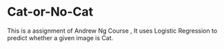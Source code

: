 # Cat-or-No-Cat
This is a assignment of Andrew Ng Course , It uses Logistic Regression to predict whether a given image is Cat.

